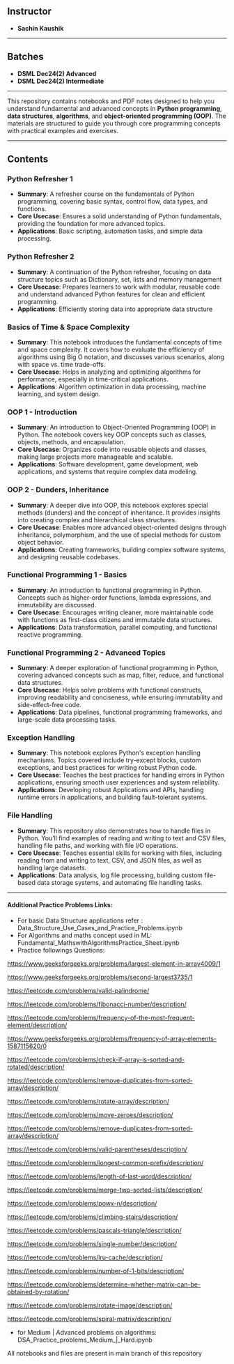 ## Instructor
- **Sachin Kaushik**

---

## Batches
- **DSML Dec24(2) Advanced**
- **DSML Dec24(2) Intermediate**

---
This repository contains notebooks and PDF notes designed to help you understand fundamental and advanced concepts in **Python programming**, **data structures**, **algorithms**, and **object-oriented programming (OOP)**. The materials are structured to guide you through core programming concepts with practical examples and exercises.

---

## Contents

### Python Refresher 1
   - **Summary**: A refresher course on the fundamentals of Python programming, covering basic syntax, control flow, data types, and functions.
   - **Core Usecase**: Ensures a solid understanding of Python fundamentals, providing the foundation for more advanced topics.
   - **Applications**: Basic scripting, automation tasks, and simple data processing.

### Python Refresher 2
   - **Summary**: A continuation of the Python refresher, focusing on data structure topics such as Dictionary, set, lists and memory management
   - **Core Usecase**: Prepares learners to work with modular, reusable code and understand advanced Python features for clean and efficient programming.
   - **Applications**: Efficiently storing data into appropriate data structure

### Basics of Time & Space Complexity
   - **Summary**: This notebook introduces the fundamental concepts of time and space complexity. It covers how to evaluate the efficiency of algorithms using Big O notation, and discusses various scenarios, along with space vs. time trade-offs.
   - **Core Usecase**: Helps in analyzing and optimizing algorithms for performance, especially in time-critical applications.
   - **Applications**: Algorithm optimization in data processing, machine learning, and system design.

### OOP 1 - Introduction
   - **Summary**: An introduction to Object-Oriented Programming (OOP) in Python. The notebook covers key OOP concepts such as classes, objects, methods, and encapsulation.
   - **Core Usecase**: Organizes code into reusable objects and classes, making large projects more manageable and scalable.
   - **Applications**: Software development, game development, web applications, and systems that require complex data modeling.

### OOP 2 - Dunders, Inheritance
   - **Summary**: A deeper dive into OOP, this notebook explores special methods (dunders) and the concept of inheritance. It provides insights into creating complex and hierarchical class structures.
   - **Core Usecase**: Enables more advanced object-oriented designs through inheritance, polymorphism, and the use of special methods for custom object behavior.
   - **Applications**: Creating frameworks, building complex software systems, and designing reusable codebases.

### Functional Programming 1 - Basics
   - **Summary**: An introduction to functional programming in Python. Concepts such as higher-order functions, lambda expressions, and immutability are discussed.
   - **Core Usecase**: Encourages writing cleaner, more maintainable code with functions as first-class citizens and immutable data structures.
   - **Applications**: Data transformation, parallel computing, and functional reactive programming.

### Functional Programming 2 - Advanced Topics
   - **Summary**: A deeper exploration of functional programming in Python, covering advanced concepts such as map, filter, reduce, and functional data structures.
   - **Core Usecase**: Helps solve problems with functional constructs, improving readability and conciseness, while ensuring immutability and side-effect-free code.
   - **Applications**: Data pipelines, functional programming frameworks, and large-scale data processing tasks.

### Exception Handling
   - **Summary**: This notebook explores Python's exception handling mechanisms. Topics covered include try-except blocks, custom exceptions, and best practices for writing robust Python code.
   - **Core Usecase**: Teaches the best practices for handling errors in Python applications, ensuring smooth user experiences and system reliability.
   - **Applications**: Developing robust Applications and APIs, handling runtime errors in applications, and building fault-tolerant systems.

### File Handling
   - **Summary**: This repository also demonstrates how to handle files in Python. You’ll find examples of reading and writing to text and CSV files, handling file paths, and working with file I/O operations.
   - **Core Usecase**: Teaches essential skills for working with files, including reading from and writing to text, CSV, and JSON files, as well as handling large datasets.
   - **Applications**: Data analysis, log file processing, building custom file-based data storage systems, and automating file handling tasks.

---



#### Additional Practice Problems Links:
- For basic Data Structure applications refer : Data_Structure_Use_Cases_and_Practice_Problems.ipynb
- For Algorithms and maths concept used in ML: Fundamental_MathswithAlgorithmsPractice_Sheet.ipynb
- Practice followings Questions:

https://www.geeksforgeeks.org/problems/largest-element-in-array4009/1

https://www.geeksforgeeks.org/problems/second-largest3735/1

https://leetcode.com/problems/valid-palindrome/

https://leetcode.com/problems/fibonacci-number/description/

https://leetcode.com/problems/frequency-of-the-most-frequent-element/description/

https://www.geeksforgeeks.org/problems/frequency-of-array-elements-1587115620/0

https://leetcode.com/problems/check-if-array-is-sorted-and-rotated/description/

https://leetcode.com/problems/remove-duplicates-from-sorted-array/description/

https://leetcode.com/problems/rotate-array/description/

https://leetcode.com/problems/move-zeroes/description/

https://leetcode.com/problems/remove-duplicates-from-sorted-array/description/

https://leetcode.com/problems/valid-parentheses/description/

https://leetcode.com/problems/longest-common-prefix/description/

https://leetcode.com/problems/length-of-last-word/description/

https://leetcode.com/problems/merge-two-sorted-lists/description/

https://leetcode.com/problems/powx-n/description/

https://leetcode.com/problems/climbing-stairs/description/

https://leetcode.com/problems/pascals-triangle/description/

https://leetcode.com/problems/single-number/description/

https://leetcode.com/problems/lru-cache/description/

https://leetcode.com/problems/number-of-1-bits/description/

https://leetcode.com/problems/determine-whether-matrix-can-be-obtained-by-rotation/

https://leetcode.com/problems/rotate-image/description/

https://leetcode.com/problems/spiral-matrix/description/

- for Medium | Advanced problems on algorithms: DSA_Practice_problems_Medium_|_Hard.ipynb

All notebooks and files are present in main branch of this repository 
